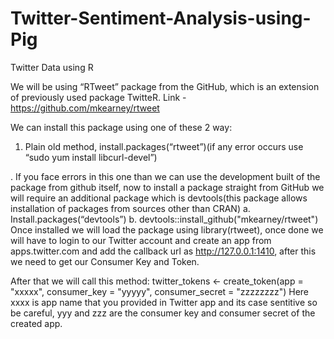 # Twitter-Sentiment-Analysis-using-Pig

Twitter Data using R

We will be using “RTweet” package from the GitHub, which is an extension of previously used package TwitteR. Link - https://github.com/mkearney/rtweet

We can install this package using one of these 2 way:
1.	Plain old method, install.packages(“rtweet”)(if any error occurs use “sudo yum install libcurl-devel”)

.	If you face errors in this one than we can use the development built of the package from github itself, now to install a package straight from GitHub we will require an additional package which is devtools(this package allows installation of packages from sources other than CRAN)
a.	Install.packages(“devtools”)
b.	devtools::install_github("mkearney/rtweet")
Once installed we will load the package using library(rtweet), once done we will have to login to our Twitter account and create an app from apps.twitter.com and add the callback url as http://127.0.0.1:1410, after this we need to get our Consumer Key and Token.

After that we will call this method:
twitter_tokens <- create_token(app = "xxxxx",
                               consumer_key = "yyyyy", 
                               consumer_secret = "zzzzzzzz")
Here xxxx is app name that you provided in Twitter app and its case sentitive so be careful, yyy and zzz are the consumer key and consumer secret of the created app. 
